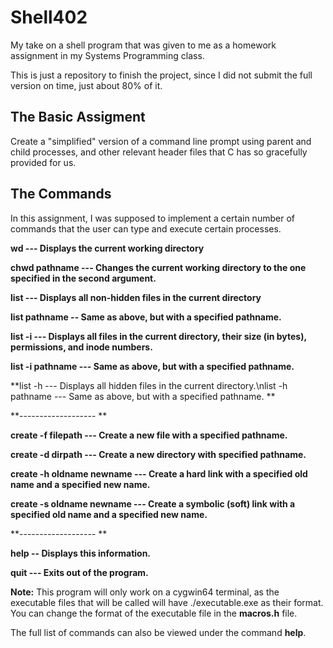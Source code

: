 # Shell402

My take on a shell program that was given to me as a homework assignment in my Systems Programming class. 

This is just a repository to finish the project, since I did not submit the full version on time, just about 80% of it.

## The Basic Assigment

Create a "simplified" version of a command line prompt using parent and child processes, and other relevant header files that C has so gracefully provided for us.

## The Commands

In this assignment, I was supposed to implement a certain number of commands that the user can type and execute certain processes.

**wd --- Displays the current working directory**

**chwd pathname --- Changes the current working directory to the one specified in the second argument.**

**list --- Displays all non-hidden files in the current directory**

**list pathname -- Same as above, but with a specified pathname.**

**list -i --- Displays all files in the current directory, their size (in bytes), permissions, and inode numbers.**

**list -i pathname --- Same as above, but with a specified pathname.**

**list -h --- Displays all hidden files in the current directory.\nlist -h pathname --- Same as above, but with a specified pathname. **

**------------------- **

**create -f filepath --- Create a new file with a specified pathname.**

**create -d dirpath --- Create a new directory with specified pathname.**

**create -h oldname newname --- Create a hard link with a specified old name and a specified new name.**

**create -s oldname newname --- Create a symbolic (soft) link with a specified old name and a specified new name.**

**------------------- **

**help -- Displays this information.**

**quit --- Exits out of the program.**

**Note:** This program will only work on a cygwin64 terminal, as the executable files that will be called will have ./executable.exe as their format. You can change the format of the executable file in the **macros.h** file.

The full list of commands can also be viewed under the command **help**.
